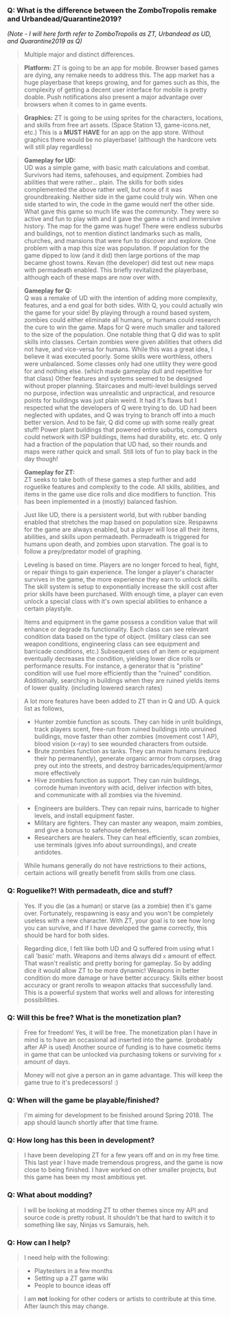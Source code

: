 ### Q: What is the difference between the ZomboTropolis remake and Urbandead/Quarantine2019?

*(Note - I will here forth refer to ZomboTropolis as ZT, Urbandead as UD, and Quarantine2019 as Q)*

>Multiple major and distinct differences.  

>**Platform:**  ZT is going to be an app for mobile.  Browser based games are dying, any remake needs to address this.  The app market has a huge playerbase that keeps growing, and for games such as this, the complexity of getting a decent user interface for mobile is pretty doable.  Push notifications also present a major advantage over browsers when it comes to in game events.

>**Graphics:**  ZT is going to be using sprites for the characters, locations, and skills from free art assets.  (Space Station 13, game-icons.net, etc.)  This is a __MUST HAVE__ for an app on the app store.  Without graphics there would be no playerbase! (although the hardcore vets will still play regardless)

>**Gameplay for UD:**  
>UD was a simple game, with basic math calculations and combat.  Survivors had items, safehouses, and equipment.  Zombies had abilities that were rather... plain.  The skills for both sides complemented the above rather well, but none of it was groundbreaking.  Neither side in the game could truly win.  When one side started to win, the code in the game would nerf the other side.  What gave this game so much life was the *community*.  They were so active and fun to play with and it gave the game a rich and immersive history.  The map for the game was huge!  There were endless suburbs and buildings, not to mention distinct landmarks such as malls, churches, and mansions that were fun to discover and explore.  One problem with a map this size was population.  If population for the game dipped to low (and it did) then large portions of the map became ghost towns.  Kevan (the developer) did test out new maps with permadeath enabled.  This briefly revitalized the playerbase, although each of these maps are now over with.

>**Gameplay for Q:**  
>Q was a remake of UD with the intention of adding more complexity, features, and a end goal for both sides.  With Q, you could actually win the game for your side!  By playing through a round based system, zombies could either eliminate all humans, or humans could research the cure to win the game.  Maps for Q were much smaller and tailored to the size of the population.  One notable thing that Q did was to split skills into classes.  Certain zombies were given abilities that others did not have, and vice-versa for humans.  While this was a great idea, I believe it was executed poorly.  Some skills were worthless, others were unbalanced.  Some classes only had one utility they were good for and nothing else. (which made gameplay dull and repetitive for that class)  Other features and systems seemed to be designed without proper planning.  Staircases and multi-level buildings served no purpose, infection was unrealistic and unpractical, and resource points for buildings was just plain weird.  It had it's flaws but I respected what the developers of Q were trying to do.  UD had been neglected with updates, and Q was trying to branch off into a much better version.  And to be fair, Q did come up with some really great stuff!  Power plant buildings that powered entire suburbs, computers could network with ISP buildings, items had durability, etc. etc.  Q only had a fraction of the population that UD had, so their rounds and maps were rather quick and small.  Still lots of fun to play back in the day though!

>**Gameplay for ZT:**  
>ZT seeks to take both of these games a step further and add roguelike features and complexity to the code.  All skills, abilities, and items in the game use dice rolls and dice modifiers to function.  This has been implemented in a (mostly) balanced fashion.  

>Just like UD, there is a persistent world, but with rubber banding enabled that stretches the map based on population size.    Respawns for the game are always enabled, but a player will lose all their items, abilities, and skills upon permadeath.  Permadeath is triggered for humans upon death, and zombies upon starvation.  The goal is to follow a prey/predator model of graphing.

>Leveling is based on time.  Players are no longer forced to heal, fight, or repair things to gain experience.  The longer a player's character survives in the game, the more experience they earn to unlock skills.  The skill system is setup to exponentially increase the skill cost after prior skills have been purchased.  With enough time, a player can even unlock a special class with it's own special abilities to enhance a certain playstyle.  

>Items and equipment in the game possess a condition value that will enhance or degrade its functionality.  Each class can see relevant condition data based on the type of object. (military class can see weapon conditions, engineering class can see equipment and barricade conditions, etc.)  Subsequent uses of an item or equipment eventually decreases the condition, yielding lower dice rolls or performance results.  For instance, a generator that is "pristine" condition will use fuel more efficiently than the "ruined" condition.  Additionally, searching in buildings when they are ruined yields items of lower quality. (including lowered search rates)   

>A lot more features have been added to ZT than in Q and UD.  A quick list as follows,

>+ Hunter zombie function as scouts.  They can hide in unlit buildings, track players scent, free-run from ruined buildings into unruined buildings, move faster than other zombies (movement cost 1 AP), blood vision (x-ray) to see wounded characters from outside.
>+ Brute zombies function as tanks.  They can maim humans (reduce their hp permanently), generate organic armor from corpses, drag prey out into the streets, and destroy barricades/equipment/armor more effectively
>+ Hive zombies function as support.  They can ruin buildings, corrode human inventory with acid, deliver infection with bites, and communicate with all zombies via the hivemind. 

>+ Engineers are builders.  They can repair ruins, barricade to higher levels, and install equipment faster.
>+ Military are fighters.  They can master any weapon, maim zombies, and give a bonus to safehouse defenses.
>+ Researchers are healers.  They can heal efficiently, scan zombies, use terminals (gives info about surroundings), and create antidotes.

>While humans generally do not have restrictions to their actions, certain actions will greatly benefit from skills from one class.

### Q: Roguelike?!  With permadeath, dice and stuff?

>Yes.  If you die (as a human) or starve (as a zombie) then it's game over.  Fortunately, respawning is easy and you won't be completely useless with a new character.  With ZT, your goal is to see how long you can survive, and if I have developed the game correctly, this should be hard for both sides.
  
>Regarding dice, I felt like both UD and Q suffered from using what I call 'basic' math.  Weapons and items always did `x` amount of effect.  That wasn't realistic and pretty boring for gameplay.  So by adding dice it would allow ZT to be more dynamic!  Weapons in better condition do more damage or have better accuracy.  Skills either boost accuracy or grant rerolls to weapon attacks that successfully land.  This is a powerful system that works well and allows for interesting possibilities. 

### Q: Will this be free?  What is the monetization plan?

>Free for freedom!  Yes, it will be free.  The monetization plan I have in mind is to have an occasional ad inserted into the game. (probably after AP is used)  Another source of funding is to have cosmetic items in game that can be unlocked via purchasing tokens or surviving for `x` amount of days.  

>Money will not give a person an in game advantage.  This will keep the game true to it's predecessors!  :)

### Q: When will the game be playable/finished?

>I'm aiming for development to be finished around Spring 2018.  The app should launch shortly after that time frame.

### Q: How long has this been in development?

>I have been developing ZT for a few years off and on in my free time.  This last year I have made tremendous progress, and the game is now close to being finished.  I have worked on other smaller projects, but this game has been my most ambitious yet.  

### Q: What about modding?

>I will be looking at modding ZT to other themes since my API and source code is pretty robust.  It shouldn't be that hard to switch it to something like say, Ninjas vs Samurais, heh.

### Q: How can I help?

>I need help with the following:

>+ Playtesters in a few months  
>+ Setting up a ZT game wiki
>+ People to bounce ideas off

>I am **not** looking for other coders or artists to contribute at this time.  After launch this may change.
